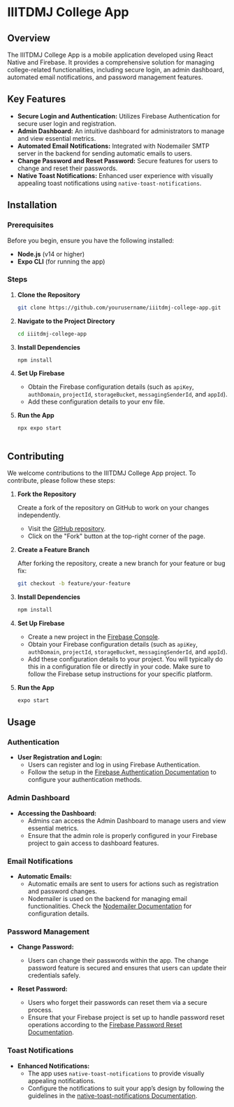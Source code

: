 # IIITDMJ College App

## Overview

The IIITDMJ College App is a mobile application developed using React Native and Firebase. It provides a comprehensive solution for managing college-related functionalities, including secure login, an admin dashboard, automated email notifications, and password management features.

## Key Features

- **Secure Login and Authentication:** Utilizes Firebase Authentication for secure user login and registration.
- **Admin Dashboard:** An intuitive dashboard for administrators to manage and view essential metrics.
- **Automated Email Notifications:** Integrated with Nodemailer SMTP server in the backend for sending automatic emails to users.
- **Change Password and Reset Password:** Secure features for users to change and reset their passwords.
- **Native Toast Notifications:** Enhanced user experience with visually appealing toast notifications using `native-toast-notifications`.

## Installation

### Prerequisites

Before you begin, ensure you have the following installed:

- **Node.js** (v14 or higher)
- **Expo CLI** (for running the app)

### Steps

1. **Clone the Repository**

   ```bash
   git clone https://github.com/yourusername/iiitdmj-college-app.git

2. **Navigate to the Project Directory**

   ```bash
   cd iiitdmj-college-app

3. **Install Dependencies**

   ```bash
   npm install

4. **Set Up Firebase**

   - Obtain the Firebase configuration details (such as `apiKey`, `authDomain`, `projectId`, `storageBucket`, `messagingSenderId`, and `appId`).
   - Add these configuration details to your env file.

5. **Run the App**

   ```bash
   npx expo start



## Contributing

We welcome contributions to the IIITDMJ College App project. To contribute, please follow these steps:

1. **Fork the Repository**

   Create a fork of the repository on GitHub to work on your changes independently.

   - Visit the [GitHub repository](https://github.com/yourusername/iiitdmj-college-app).
   - Click on the "Fork" button at the top-right corner of the page.

2. **Create a Feature Branch**

   After forking the repository, create a new branch for your feature or bug fix:

   ```bash
   git checkout -b feature/your-feature

3. **Install Dependencies**

   ```bash
   npm install

4. **Set Up Firebase**

   - Create a new project in the [Firebase Console](https://console.firebase.google.com/).
   - Obtain your Firebase configuration details (such as `apiKey`, `authDomain`, `projectId`, `storageBucket`, `messagingSenderId`, and `appId`).
   - Add these configuration details to your project. You will typically do this in a configuration file or directly in your code. Make sure to follow the Firebase setup instructions for your specific platform.

5. **Run the App**

   ```bash
   expo start


## Usage

### Authentication

- **User Registration and Login:**
  - Users can register and log in using Firebase Authentication.
  - Follow the setup in the [Firebase Authentication Documentation](https://firebase.google.com/docs/auth) to configure your authentication methods.

### Admin Dashboard

- **Accessing the Dashboard:**
  - Admins can access the Admin Dashboard to manage users and view essential metrics.
  - Ensure that the admin role is properly configured in your Firebase project to gain access to dashboard features.

### Email Notifications

- **Automatic Emails:**
  - Automatic emails are sent to users for actions such as registration and password changes.
  - Nodemailer is used on the backend for managing email functionalities. Check the [Nodemailer Documentation](https://nodemailer.com/about/) for configuration details.

### Password Management

- **Change Password:**
  - Users can change their passwords within the app. The change password feature is secured and ensures that users can update their credentials safely.

- **Reset Password:**
  - Users who forget their passwords can reset them via a secure process.
  - Ensure that your Firebase project is set up to handle password reset operations according to the [Firebase Password Reset Documentation](https://firebase.google.com/docs/auth/web/password-reset).

### Toast Notifications

- **Enhanced Notifications:**
  - The app uses `native-toast-notifications` to provide visually appealing notifications.
  - Configure the notifications to suit your app’s design by following the guidelines in the [native-toast-notifications Documentation](https://github.com/yourusername/native-toast-notifications).


